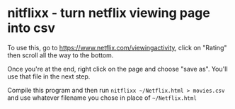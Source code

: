 # nitflixx - turn netflix viewing page into csv

To use this, go to https://www.netflix.com/viewingactivity, click on "Rating" then scroll all the way to the bottom.

Once you're at the end, right click on the page and choose "save as". You'll use that file in the next step.

Compile this program and then run ``nitflixx ~/Netflix.html > movies.csv`` and use whatever filename you chose in place of ``~/Netflix.html``

